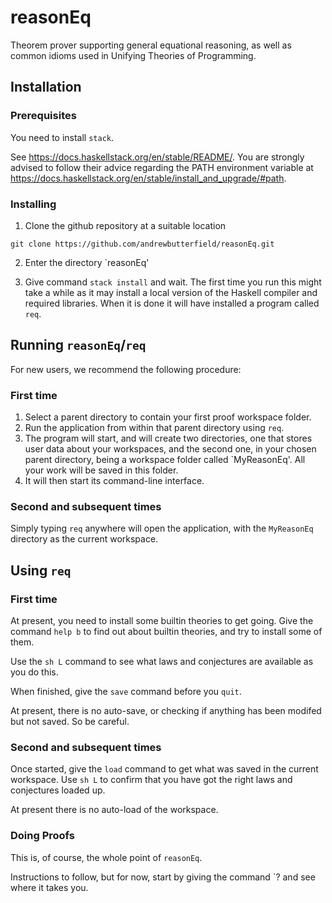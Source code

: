 # reasonEq

Theorem prover supporting general equational reasoning,
as well as common idioms used in Unifying Theories of Programming.

## Installation

### Prerequisites

You need to install `stack`.

See <https://docs.haskellstack.org/en/stable/README/>. You are strongly advised to follow their advice regarding the PATH environment variable at <https://docs.haskellstack.org/en/stable/install_and_upgrade/#path>.

### Installing

1. Clone the github repository at a suitable location

`git clone https://github.com/andrewbutterfield/reasonEq.git`

2. Enter the directory `reasonEq'

3. Give command `stack install` and wait. The first time you run this might take a while as it may install a local version of the Haskell compiler and required libraries. When it is done it will have installed a program called `req`.

## Running `reasonEq`/`req`

For new users, we recommend the following procedure:

### First time

1. Select a parent directory to contain your first proof workspace folder.
2. Run the application from within that parent directory using `req`.
3. The program will start, and will create two directories, one that stores user data about your workspaces, and the second one, in your chosen parent directory, being a workspace folder called `MyReasonEq'. All your work will be saved in this folder.
4. It will then start its command-line interface.

### Second and subsequent times

Simply typing `req` anywhere will open the application, with the `MyReasonEq` directory as the current workspace.

## Using `req`

### First time

At present, you need to install some builtin theories to get going.
Give the command `help b` to find out about builtin theories, and try to install some of them.

Use the `sh L` command to see what laws and conjectures are available as you do this.

When finished, give the `save` command before you `quit`.

At present, there is no auto-save, or checking if anything has been modifed but not saved. So be careful.

### Second and subsequent times

Once started, give the `load` command to get what was saved in the current workspace. Use `sh L` to confirm that you have got the right laws and conjectures loaded up.

At present there is no auto-load of the workspace.

### Doing Proofs

This is, of course, the whole point of `reasonEq`.

Instructions to follow, but for now, start by giving the command `? and see where it takes you.
